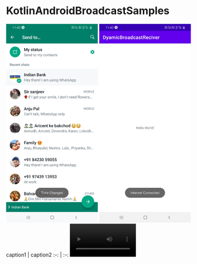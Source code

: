# KotlinAndroidBroadcastSamples



<img src = "screenshots/WhatsApp.jpg" width = "250" /> 

<img src = "screenshots/DyamicBroadcastReciver.jpg" width = "250" /> 
caption1 | caption2
:-: | :-:
<video src='screenshots/DyamicBroadcastReciver.mp4' width=180/> | <video src='DyamicBroadcastReciver.mp4' width=180/>

